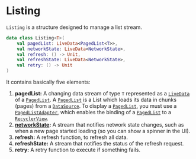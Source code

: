 # Listing

`Listing` is a structure designed to manage a list stream.

```kotlin
data class Listing<T>(
    val pagedList: LiveData<PagedList<T>>,
    val networkState: LiveData<NetworkState>,
    val refresh: () -> Unit,
    val refreshState: LiveData<NetworkState>,
    val retry: () -> Unit
)
```

It contains basically five elements:
1. **pagedList:** A changing data stream of type `T` represented as a [`LiveData`](https://developer.android.com/topic/libraries/architecture/livedata) of a [`PagedList`](https://developer.android.com/reference/android/arch/paging/PagedList).
A [`PagedList`](https://developer.android.com/reference/android/arch/paging/PagedList) is a List which loads its data in chunks (pages) from a [`DataSource`](https://developer.android.com/reference/android/arch/paging/DataSource).
To display a [`PagedList`](https://developer.android.com/reference/android/arch/paging/PagedList), you must use a [`PagedListAdapter`](https://developer.android.com/reference/android/arch/paging/PagedListAdapter), which enables the binding of a [`PagedList`](https://developer.android.com/reference/android/arch/paging/PagedList) to a [`RecyclerView`](https://developer.android.com/reference/android/support/v7/widget/RecyclerView).
2. **[networkState](NetworkState.md):** A stream that notifies network state changes, such as when a new page started loading (so you can show a spinner in the UI).
3. **refresh:** A refresh function, to refresh all data.
4. **refreshState:** A stream that notifies the status of the refresh request.
5. **retry:** A retry function to execute if something fails.
